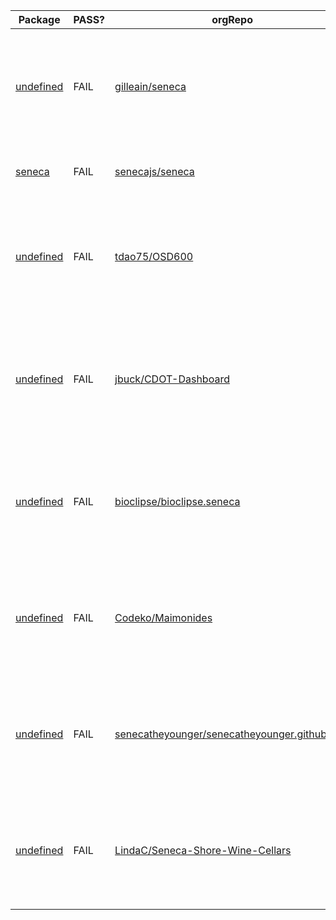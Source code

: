 Package|PASS?|orgRepo|Fails|forks_count|stargazers_count|open_issues
---|---|---|---|---|---|---
[undefined](https://www.npmjs.com/package/undefined)|FAIL|[gilleain/seneca](https://github.com/gilleain/seneca)|[content_readme] [exist_codeconduct] [exist_license] [exist_pkgjson] [exist_readme] [readme_headings] [test_pkgjson] [check_default] [version_codeconduct] |1|3|0
[seneca](https://www.npmjs.com/package/seneca)|FAIL|[senecajs/seneca](https://github.com/senecajs/seneca)|[exist_entry] [readme_headings] [check_default] [version_codeconduct] |319|3843|189
[undefined](https://www.npmjs.com/package/undefined)|FAIL|[tdao75/OSD600](https://github.com/tdao75/OSD600)|[content_readme] [exist_codeconduct] [exist_license] [exist_pkgjson] [exist_readme] [readme_headings] [test_pkgjson] [check_default] [version_codeconduct] |0|2|0
[undefined](https://www.npmjs.com/package/undefined)|FAIL|[jbuck/CDOT-Dashboard](https://github.com/jbuck/CDOT-Dashboard)|[content_readme] [exist_codeconduct] [exist_entry] [exist_license] [exist_pkgjson] [exist_readme] [readme_headings] [test_pkgjson] [check_default] [version_codeconduct] |5|9|18
[undefined](https://www.npmjs.com/package/undefined)|FAIL|[bioclipse/bioclipse.seneca](https://github.com/bioclipse/bioclipse.seneca)|[content_readme] [exist_codeconduct] [exist_license] [exist_pkgjson] [exist_readme] [readme_headings] [test_pkgjson] [check_default] [version_codeconduct] |2|2|0
[undefined](https://www.npmjs.com/package/undefined)|FAIL|[Codeko/Maimonides](https://github.com/Codeko/Maimonides)|[content_readme] [exist_codeconduct] [exist_license] [exist_pkgjson] [exist_readme] [readme_headings] [test_pkgjson] [check_default] [version_codeconduct] |2|1|30
[undefined](https://www.npmjs.com/package/undefined)|FAIL|[senecatheyounger/senecatheyounger.github.com](https://github.com/senecatheyounger/senecatheyounger.github.com)|[content_readme] [exist_codeconduct] [exist_license] [exist_pkgjson] [exist_readme] [readme_headings] [test_pkgjson] [check_default] [version_codeconduct] |0|1|0
[undefined](https://www.npmjs.com/package/undefined)|FAIL|[LindaC/Seneca-Shore-Wine-Cellars](https://github.com/LindaC/Seneca-Shore-Wine-Cellars)|[content_readme] [exist_codeconduct] [exist_license] [exist_pkgjson] [exist_readme] [readme_headings] [test_pkgjson] [check_default] [version_codeconduct] |0|1|0